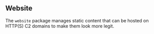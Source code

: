 ## Website

The `website` package manages static content that can be hosted on HTTP(S) C2 domains to make them look more legit.
